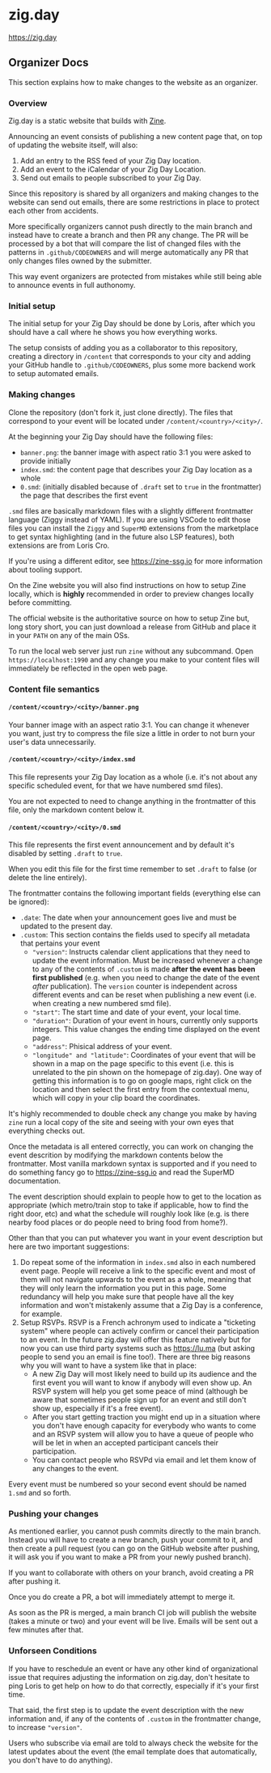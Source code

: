 # zig.day
https://zig.day

## Organizer Docs
This section explains how to make changes to the website as an organizer.

### Overview
Zig.day is a static website that builds with [Zine](https://zine-ssg.io).

Announcing an event consists of publishing a new content page that, on top of updating
the website itself, will also:

1. Add an entry to the RSS feed of your Zig Day location.
2. Add an event to the iCalendar of your Zig Day Location.
3. Send out emails to people subscribed to your Zig Day.

Since this repository is shared by all organizers and making changes to the website can
send out emails, there are some restrictions in place to protect each other from accidents.

More specifically organizers cannot push directly to the main branch and instead have to
create a branch and then PR any change. The PR will be processed by a bot that will
compare the list of changed files with the patterns in `.github/CODEOWNERS` and will merge
automatically any PR that only changes files owned by the submitter.

This way event organizers are protected from mistakes while still being able to announce
events in full authonomy.


### Initial setup
The initial setup for your Zig Day should be done by Loris, after which you should have
a call where he shows you how everything works.

The setup consists of adding you as a collaborator to this repository, creating a
directory in `/content` that corresponds to your city and adding your GitHub handle to
`.github/CODEOWNERS`, plus some more backend work to setup automated emails.

### Making changes

Clone the repository (don't fork it, just clone directly).
The files that correspond to your event will be located under `/content/<country>/<city>/`.

At the beginning your Zig Day should have the following files:
  
- `banner.png`: the banner image with aspect ratio 3:1 you were asked to provide initially
- `index.smd`: the content page that describes your Zig Day location as a whole
- `0.smd`: (initially disabled because of `.draft` set to `true` in the frontmatter) the page that describes the first event

`.smd` files are basically markdown files with a slightly different frontmatter language (Ziggy instead of YAML). If you are using VSCode to edit those files you can install the `Ziggy` and `SuperMD` extensions from the marketplace to get syntax highlighting (and in the future also LSP features), both extensions are from Loris Cro.

If you're using a different editor, see https://zine-ssg.io for more information about tooling support.

On the Zine website you will also find instructions on how to setup Zine locally, which is **highly** recommended in order to preview changes locally before committing.

The official website is the authoritative source on how to setup Zine but, long story short, you can just download a release from GitHub and place it in your `PATH` on any of the main OSs.

To run the local web server just run `zine` without any subcommand.
Open `https://localhost:1990` and any change you make to your content files will immediately be reflected
in the open web page.

### Content file semantics

#### `/content/<country>/<city>/banner.png`

Your banner image with an aspect ratio 3:1. You can change it whenever you want, just try to compress the
file size a little in order to not burn your user's data unnecessarily.

#### `/content/<country>/<city>/index.smd`
This file represents your Zig Day location as a whole (i.e. it's not about any specific scheduled event, for that we have numbered smd files).

You are not expected to need to change anything in the frontmatter of this file, only the markdown content below it.



#### `/content/<country>/<city>/0.smd`

This file represents the first event announcement and by default it's disabled by setting `.draft` to `true`.

When you edit this file for the first time remember to set `.draft` to false (or delete the line entirely).

The frontmatter contains the following important fields (everything else can be ignored):

- `.date`: The date when your announcement goes live and must be updated to the present day.
- `.custom`: This section contains the fields used to specify all metadata that pertains your event
  - `"version"`: Instructs calendar client applications that they need to update the event information. Must be increased whenever a change to any of the contents of `.custom` is made **after the event has been first published** (e.g. when you need to change the date of the event *after* publication). The `version` counter is independent across different events and can be reset when publishing a new event (i.e. when creating a new numbered smd file).
  - `"start"`: The start time and date of your event, your local time.
  - `"duration"`: Duration of your event in hours, currently only supports integers. This value changes the ending time displayed on the event page.
  - `"address"`: Phisical address of your event.
  - `"longitude" and "latitude"`: Coordinates of your event that will be shown in a map on the page specific to this event (i.e. this is unrelated to the pin shown on the homepage of zig.day). One way of getting this information is to go on google maps, right click on the location and then select the first entry from the contextual menu, which will copy in your clip board the coordinates.

It's highly recommended to double check any change you make by having `zine` run a local copy of the site and seeing with your own eyes that everything checks out.

Once the metadata is all entered correctly, you can work on changing the event descrition by modifying the markdown contents below the frontmatter. Most vanilla markdown syntax is supported and if you need to do something fancy go to https://zine-ssg.io and read the SuperMD documentation.
 
The event description should explain to people how to get to the location as appropriate (which metro/train stop to take if applicable, how to find the right door, etc) and what the schedule will roughly look like (e.g. is there nearby food places or do people need to bring food from home?).

Other than that you can put whatever you want in your event description but here are two important suggestions:

1. Do repeat some of the information in `index.smd` also in each numbered event page. People will receive a link to the specific event and most of them will not navigate upwards to the event as a whole, meaning that they will only learn the information you put in this page. Some redundancy will help you make sure that people have all the key information and won't mistakenly assume that a Zig Day is a conference, for example.
2. Setup RSVPs. RSVP is a French achronym used to indicate a "ticketing system" where people can actively confirm or cancel their participation to an event. In the future zig.day will offer this feature natively but for now you can use third party systems such as https://lu.ma (but asking people to send you an email is fine too!). There are three big reasons why you will want to have a system like that in place:
   - A new Zig Day will most likely need to build up its audience and the first event you will want to know if anybody will even show up. An RSVP system will help you get some peace of mind (although be aware that sometimes people sign up for an event and still don't show up, especially if it's a free event).
   - After you start getting traction you might end up in a situation where you don't have enough capacity for everybody who wants to come and an RSVP system will allow you to have a queue of people who will be let in when an accepted participant cancels their participation.
   - You can contact people who RSVPd via email and let them know of any changes to the event.


Every event must be numbered so your second event should be named `1.smd` and so forth.

### Pushing your changes

As mentioned earlier, you cannot push commits directly to the main branch. Instead you will have to create a new branch, push your commit to it, and then create a pull request (you can go on the GitHub website after pushing, it will ask you if you want to make a PR from your newly pushed branch).

If you want to collaborate with others on your branch, avoid creating a PR after pushing it.

Once you do create a PR, a bot will immediately attempt to merge it.

As soon as the PR is merged, a main branch CI job will publish the website (takes a minute or two) and your event will be live. Emails will be sent out a few minutes after that.
  
  
### Unforseen Conditions
If you have to reschedule an event or have any other kind of organizational issue that requires adjusting
the information on zig.day, don't hesitate to ping Loris to get help on how to do that correctly, especially
if it's your first time.

That said, the first step is to update the event description with the new information and, if any of the contents of `.custom` in the frontmatter change, to increase `"version"`.

Users who subscribe via email are told to always check the website for the latest updates about the event
(the email template does that automatically, you don't have to do anything).




